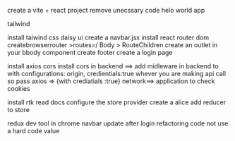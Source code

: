 create a vite + react project
remove unecssary code
helo world app

tailwind

install taiwind css
daisy ui
create a navbar.jsx
install react router dom
createbrowserrouter  >routes=/ Body > RouteChildren
create an outlet in your bbody component
create footer
create a login page


install axios
cors
install cors in backend ==> add midleware in backend to with configurations: origin, credientials:true
whever you are making api call so pass axios => {with crediatials :true}
network==> application to check cookies

install rtk read docs
configure the store
provider 
create a alice
add reducer to store


redux dev tool in chrome
navbar update after login 
refactoring code not use a hard code value